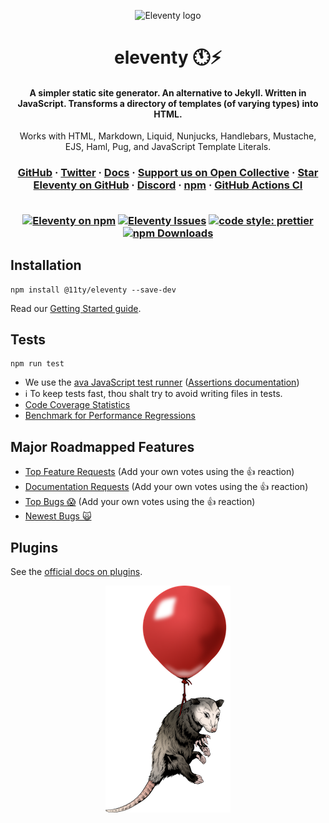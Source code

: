 <p align="center"><img src="https://www.11ty.dev/img/logo-github.png" alt="Eleventy logo"></p>

<h1 align="center">eleventy 🕚⚡️</h1>

<h4 align="center">A simpler static site generator. An alternative to Jekyll. Written in JavaScript. Transforms a directory of templates (of varying types) into HTML.</h4>

<p align="center">Works with HTML, Markdown, Liquid, Nunjucks, Handlebars, Mustache, EJS, Haml, Pug, and JavaScript Template Literals.</p>

<h3 align="center"><a href="https://github/11ty">GitHub</a> · <a href="https://twitter.com/eleven_ty">Twitter</a> · <a href="https://11ty.dev/docs/">Docs</a> · <a href="https://opencollective.com/11ty">Support us on Open Collective</a> · <a href="https://github.com/11ty/eleventy/stargazers">Star Eleventy on GitHub</a> · <a href="https://discord.com/invite/GBkBy9u">Discord</a> · <a href="https://npmjs.com/org/11ty">npm</a> · <a href="https://github.com/11ty/eleventy/actions?query=workflow%3A.github%2Fworkflows%2Fci.yml">GitHub Actions CI</a>
<br><br>
<p align="center"><a href="https://www.npmjs.com/package/@11ty/eleventy"><img src="https://img.shields.io/npm/v/@11ty/eleventy.svg?style=for-the-badge" alt="Eleventy on npm" /></a> <a href="https://github.com/11ty/eleventy/issues"><img src="https://img.shields.io/github/issues/11ty/eleventy.svg?style=for-the-badge" alt="Eleventy Issues" /></a> <a href="https://github.com/prettier/prettier"><img src="https://img.shields.io/badge/code_style-prettier-ff69b4.svg?style=for-the-badge" alt="code style: prettier" /></a><a href="https://www.npmjs.com/package/@11ty/eleventy"><img src="https://img.shields.io/npm/dt/@11ty/eleventy.svg?style=for-the-badge" alt="npm Downloads"></a>
  
## Installation

```
npm install @11ty/eleventy --save-dev
```

Read our [Getting Started guide](https://www.11ty.dev/docs/getting-started/).

## Tests

```
npm run test
```

- We use the [ava JavaScript test runner](https://github.com/avajs/ava) ([Assertions documentation](https://github.com/avajs/ava/blob/master/docs/03-assertions.md))
- ℹ️ To keep tests fast, thou shalt try to avoid writing files in tests.
- [Code Coverage Statistics](https://github.com/11ty/eleventy/blob/master/docs/coverage.md)
- [Benchmark for Performance Regressions](https://github.com/11ty/eleventy-benchmark)

## Major Roadmapped Features

- [Top Feature Requests](https://github.com/11ty/eleventy/issues?q=label%3Aneeds-votes+sort%3Areactions-%2B1-desc) (Add your own votes using the 👍 reaction)
- [Documentation Requests](https://github.com/11ty/eleventy/issues?utf8=%E2%9C%93&q=is%3Aissue+sort%3Areactions-%2B1-desc+is%3Aclosed+label%3Adocumentation+label%3Aneeds-votes) (Add your own votes using the 👍 reaction)
- [Top Bugs 😱](https://github.com/11ty/eleventy/issues?q=is%3Aissue+is%3Aopen+label%3Abug+sort%3Areactions-%2B1-desc) (Add your own votes using the 👍 reaction)
- [Newest Bugs 🙀](https://github.com/11ty/eleventy/issues?q=is%3Aopen+is%3Aissue+label%3Abug)

## Plugins

See the [official docs on plugins](https://www.11ty.dev/docs/plugins/).

<p align="center"><img src="https://raw.githubusercontent.com/11ty/11ty-website/master/img/possum-balloon-original-sm.png" alt="Eleventy mascot" /></p>
